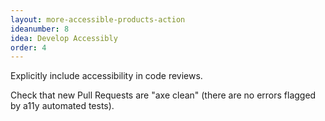 ```yaml
---
layout: more-accessible-products-action
ideanumber: 8
idea: Develop Accessibly
order: 4
---
```


Explicitly include accessibility in code reviews.

Check that new Pull Requests are "axe clean" (there are no errors flagged by a11y automated tests).